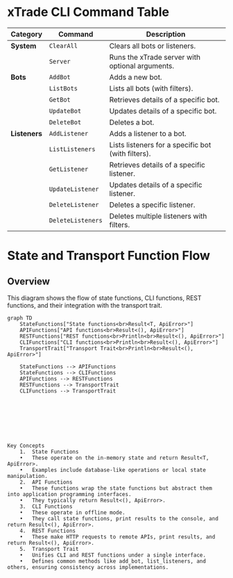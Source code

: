 # xTrade CLI Command Table

| **Category**        | **Command**           | **Description**                                 |
|----------------------|-----------------------|-------------------------------------------------|
| **System**          | `ClearAll`           | Clears all bots or listeners.                  |
|                      | `Server`             | Runs the xTrade server with optional arguments. |
| **Bots**            | `AddBot`             | Adds a new bot.                                |
|                      | `ListBots`           | Lists all bots (with filters).                 |
|                      | `GetBot`             | Retrieves details of a specific bot.           |
|                      | `UpdateBot`          | Updates details of a specific bot.             |
|                      | `DeleteBot`          | Deletes a bot.                                 |
| **Listeners**       | `AddListener`        | Adds a listener to a bot.                      |
|                      | `ListListeners`      | Lists listeners for a specific bot (with filters). |
|                      | `GetListener`        | Retrieves details of a specific listener.      |
|                      | `UpdateListener`     | Updates details of a specific listener.        |
|                      | `DeleteListener`     | Deletes a specific listener.                   |
|                      | `DeleteListeners`    | Deletes multiple listeners with filters.       |


# State and Transport Function Flow

## Overview

This diagram shows the flow of state functions, CLI functions, REST functions, and their integration with the transport trait.

```mermaid
graph TD
    StateFunctions["State functions<br>Result<T, ApiError>"]
    APIFunctions["API functions<br>Result<(), ApiError>"]
    RESTFunctions["REST functions<br>Println<br>Result<(), ApiError>"]
    CLIFunctions["CLI functions<br>Println<br>Result<(), ApiError>"]
    TransportTrait["Transport Trait<br>Println<br>Result<(), ApiError>"]

    StateFunctions --> APIFunctions
    StateFunctions --> CLIFunctions
    APIFunctions --> RESTFunctions
    RESTFunctions --> TransportTrait
    CLIFunctions --> TransportTrait








Key Concepts
	1.	State Functions
	•	These operate on the in-memory state and return Result<T, ApiError>.
	•	Examples include database-like operations or local state manipulation.
	2.	API Functions
	•	These functions wrap the state functions but abstract them into application programming interfaces.
	•	They typically return Result<(), ApiError>.
	3.	CLI Functions
	•	These operate in offline mode.
	•	They call state functions, print results to the console, and return Result<(), ApiError>.
	4.	REST Functions
	•	These make HTTP requests to remote APIs, print results, and return Result<(), ApiError>.
	5.	Transport Trait
	•	Unifies CLI and REST functions under a single interface.
	•	Defines common methods like add_bot, list_listeners, and others, ensuring consistency across implementations.
